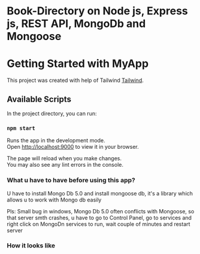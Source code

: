 

# Book-Directory on Node js, Express js, REST API, MongoDb and Mongoose


# Getting Started with MyApp

This project was created with help of Tailwind [Tailwind](https://tailwindcss.com/).

## Available Scripts

In the project directory, you can run:

### `npm start`

Runs the app in the development mode.\
Open [http://localhost:9000](http://localhost:9000) to view it in your browser.

The page will reload when you make changes.\
You may also see any lint errors in the console.


### What u have to have before using this app?

U have to install Mongo Db 5.0 and install mongoose db, it's a library which allows u to work with Mongo db easily

Pls: Small bug in windows, Mongo Db 5.0 often conflicts with Mongoose, so that server smth crashes, u have to go to Control Panel, go to services and right click on MongoDn services to run, wait couple of minutes and restart server


### How it looks like


